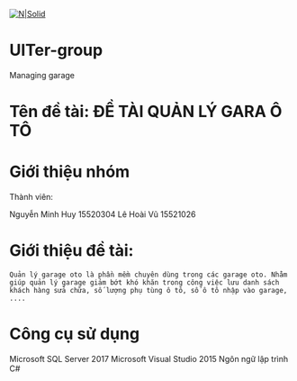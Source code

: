 [![N|Solid](https://i.imgur.com/co6SMdm.png)](https://www.uit.edu.vn/)
# UITer-group
Managing garage

# Tên đề tài: ĐỀ TÀI QUẢN LÝ GARA Ô TÔ

# Giới thiệu nhóm
  Thành viên:

  Nguyễn Minh Huy 15520304
  Lê Hoài Vũ 15521026
  
# Giới thiệu đề tài:
    Quản lý garage oto là phần mềm chuyên dùng trong các garage oto. Nhằm giúp quản lý garage giảm bớt khó khăn trong công việc lưu danh sách khách hàng sửa chữa, số lượng phụ tùng ô tô, số ô tô nhập vào garage, ....

# Công cụ sử dụng

  Microsoft SQL Server 2017
  Microsoft Visual Studio 2015
  Ngôn ngữ lập trình C#
